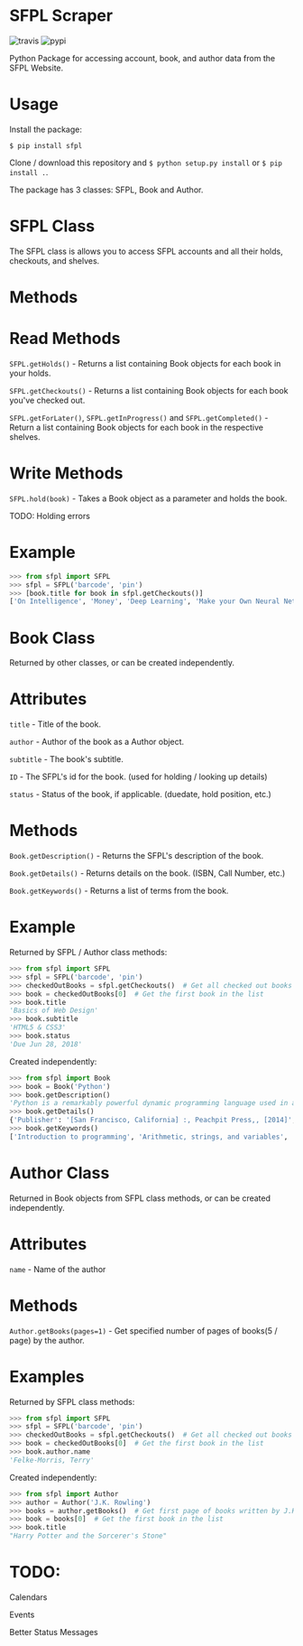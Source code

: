# SFPL Scraper
![travis](https://travis-ci.org/kajchang/sfpl-scraper.svg?branch=master)
![pypi](https://badge.fury.io/py/sfpl.svg)

Python Package for accessing account, book, and author data from the SFPL Website.

# Usage

Install the package:

```$ pip install sfpl```

Clone / download this repository and ```$ python setup.py install``` or ```$ pip install .```.


The package has 3 classes: SFPL, Book and Author.

# SFPL Class

The SFPL class is allows you to access SFPL accounts and all their holds, checkouts, and shelves.

# Methods

# Read Methods

```SFPL.getHolds()``` - Returns a list containing Book objects for each book in your holds.

```SFPL.getCheckouts()``` - Returns a list containing Book objects for each book you've checked out.

```SFPL.getForLater()```, ```SFPL.getInProgress()``` and ```SFPL.getCompleted()``` - Return a list containing Book objects for each book in the respective shelves.

# Write Methods

```SFPL.hold(book)``` - Takes a Book object as a parameter and holds the book.

TODO:
Holding errors

# Example

```python
>>> from sfpl import SFPL
>>> sfpl = SFPL('barcode', 'pin')
>>> [book.title for book in sfpl.getCheckouts()]
['On Intelligence', 'Money', 'Deep Learning', 'Make your Own Neural Network']
```

# Book Class

Returned by other classes, or can be created independently.

# Attributes

```title``` - Title of the book.

```author``` - Author of the book as a Author object.

```subtitle``` - The book's subtitle.

```ID``` - The SFPL's id for the book. (used for holding / looking up details)

```status``` - Status of the book, if applicable. (duedate, hold position, etc.)

# Methods

```Book.getDescription()``` - Returns the SFPL's description of the book.

```Book.getDetails()``` - Returns details on the book. (ISBN, Call Number, etc.)

```Book.getKeywords()``` - Returns a list of terms from the book.

# Example

Returned by SFPL / Author class methods:

```python
>>> from sfpl import SFPL
>>> sfpl = SFPL('barcode', 'pin')
>>> checkedOutBooks = sfpl.getCheckouts()  # Get all checked out books
>>> book = checkedOutBooks[0]  # Get the first book in the list
>>> book.title
'Basics of Web Design'
>>> book.subtitle
'HTML5 & CSS3'
>>> book.status
'Due Jun 28, 2018'
```

Created independently:

```python
>>> from sfpl import Book
>>> book = Book('Python')
>>> book.getDescription()
'Python is a remarkably powerful dynamic programming language used in a wide variety of situations such as Web, database access ...'
>>> book.getDetails()
{'Publisher': '[San Francisco, California] :, Peachpit Press,, [2014]', 'Edition': 'Third edition', 'ISBN': ['9780321929556', '0321929551'], ...}
>>> book.getKeywords()
['Introduction to programming', 'Arithmetic, strings, and variables', 'Writing programs', 'Flow of control', 'Functions', ...]
```

# Author Class

Returned in Book objects from SFPL class methods, or can be created independently.

# Attributes

```name``` - Name of the author

# Methods

```Author.getBooks(pages=1)``` - Get specified number of pages of books(5 / page) by the author.

# Examples

Returned by SFPL class methods:

```python
>>> from sfpl import SFPL
>>> sfpl = SFPL('barcode', 'pin')
>>> checkedOutBooks = sfpl.getCheckouts()  # Get all checked out books
>>> book = checkedOutBooks[0]  # Get the first book in the list
>>> book.author.name
'Felke-Morris, Terry'
```

Created independently:

```python
>>> from sfpl import Author
>>> author = Author('J.K. Rowling')
>>> books = author.getBooks()  # Get first page of books written by J.K. Rowling
>>> book = books[0]  # Get the first book in the list
>>> book.title
"Harry Potter and the Sorcerer's Stone"
```

# TODO:

Calendars

Events

Better Status Messages
